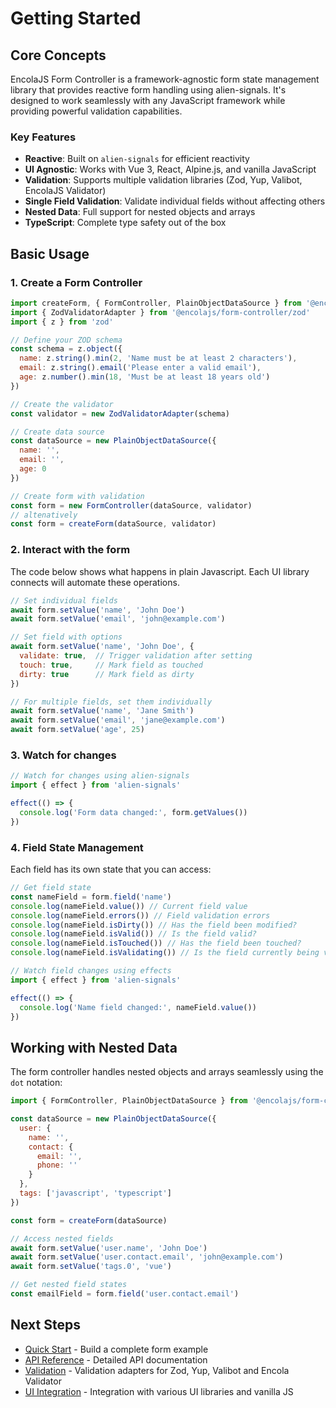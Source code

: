 # Getting Started

## Core Concepts

EncolaJS Form Controller is a framework-agnostic form state management library that provides reactive form handling using alien-signals. It's designed to work seamlessly with any JavaScript framework while providing powerful validation capabilities.

### Key Features

- **Reactive**: Built on `alien-signals` for efficient reactivity
- **UI Agnostic**: Works with Vue 3, React, Alpine.js, and vanilla JavaScript
- **Validation**: Supports multiple validation libraries (Zod, Yup, Valibot, EncolaJS Validator)
- **Single Field Validation**: Validate individual fields without affecting others
- **Nested Data**: Full support for nested objects and arrays
- **TypeScript**: Complete type safety out of the box

## Basic Usage

### 1. Create a Form Controller

```javascript
import createForm, { FormController, PlainObjectDataSource } from '@encolajs/form-controller'
import { ZodValidatorAdapter } from '@encolajs/form-controller/zod'
import { z } from 'zod'

// Define your ZOD schema
const schema = z.object({
  name: z.string().min(2, 'Name must be at least 2 characters'),
  email: z.string().email('Please enter a valid email'),
  age: z.number().min(18, 'Must be at least 18 years old')
})

// Create the validator
const validator = new ZodValidatorAdapter(schema)

// Create data source
const dataSource = new PlainObjectDataSource({
  name: '',
  email: '',
  age: 0
})

// Create form with validation
const form = new FormController(dataSource, validator)
// altenatively 
const form = createForm(dataSource, validator)
```

### 2. Interact with the form

The code below shows what happens in plain Javascript. Each UI library connects will automate these operations.

```javascript
// Set individual fields
await form.setValue('name', 'John Doe')
await form.setValue('email', 'john@example.com')

// Set field with options
await form.setValue('name', 'John Doe', {
  validate: true,  // Trigger validation after setting
  touch: true,     // Mark field as touched
  dirty: true      // Mark field as dirty
})

// For multiple fields, set them individually
await form.setValue('name', 'Jane Smith')
await form.setValue('email', 'jane@example.com')
await form.setValue('age', 25)
```

### 3. Watch for changes

```javascript
// Watch for changes using alien-signals
import { effect } from 'alien-signals'

effect(() => {
  console.log('Form data changed:', form.getValues())
})
```

### 4. Field State Management

Each field has its own state that you can access:

```javascript
// Get field state
const nameField = form.field('name')
console.log(nameField.value()) // Current field value
console.log(nameField.errors()) // Field validation errors
console.log(nameField.isDirty()) // Has the field been modified?
console.log(nameField.isValid()) // Is the field valid?
console.log(nameField.isTouched()) // Has the field been touched?
console.log(nameField.isValidating()) // Is the field currently being validated?

// Watch field changes using effects
import { effect } from 'alien-signals'

effect(() => {
  console.log('Name field changed:', nameField.value())
})
```

## Working with Nested Data

The form controller handles nested objects and arrays seamlessly using the `dot` notation:

```javascript
import { FormController, PlainObjectDataSource } from '@encolajs/form-controller'

const dataSource = new PlainObjectDataSource({
  user: {
    name: '',
    contact: {
      email: '',
      phone: ''
    }
  },
  tags: ['javascript', 'typescript']
})

const form = createForm(dataSource)

// Access nested fields
await form.setValue('user.name', 'John Doe')
await form.setValue('user.contact.email', 'john@example.com')
await form.setValue('tags.0', 'vue')

// Get nested field states
const emailField = form.field('user.contact.email')
```

## Next Steps

- [Quick Start](/quick-start.md) - Build a complete form example
- [API Reference](/form-controller-api.md) - Detailed API documentation
- [Validation](/validation/) - Validation adapters for Zod, Yup, Valibot and Encola Validator
- [UI Integration](/ui-integration/) - Integration with various UI libraries and vanilla JS